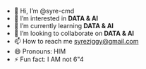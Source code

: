 - 👋 Hi, I’m @syre-cmd
- 👀 I’m interested in **DATA & AI**
- 🌱 I’m currently learning **DATA & AI**
- 💞️ I’m looking to collaborate on **DATA & AI**
- 📫 How to reach me syreziggy@gmail.com
- 😄 Pronouns: HIM
- ⚡ Fun fact: I AM not 6"4

<!---
syre-cmd/syre-cmd is a ✨ special ✨ repository because its `README.md` (this file) appears on your GitHub profile.
You can click the Preview link to take a look at your changes.
--->
